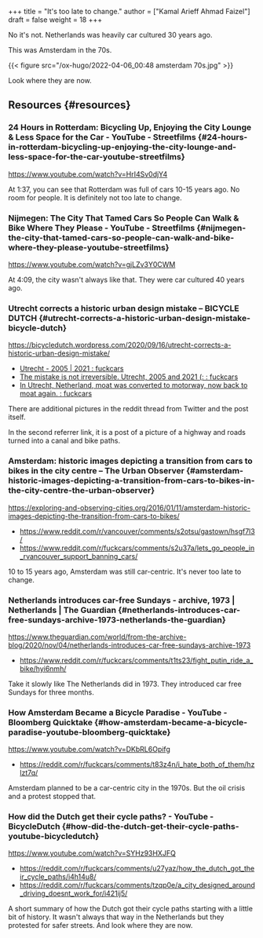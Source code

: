 +++
title = "It's too late to change."
author = ["Kamal Arieff Ahmad Faizel"]
draft = false
weight = 18
+++

No it's not. Netherlands was heavily car cultured 30 years ago.

This was Amsterdam in the 70s.

{{< figure src="/ox-hugo/2022-04-06_00:48 amsterdam 70s.jpg" >}}

Look where they are now.


## Resources {#resources}


### 24 Hours in Rotterdam: Bicycling Up, Enjoying the City Lounge &amp; Less Space for the Car - YouTube - Streetfilms {#24-hours-in-rotterdam-bicycling-up-enjoying-the-city-lounge-and-less-space-for-the-car-youtube-streetfilms}

<https://www.youtube.com/watch?v=HrI4Sv0djY4>

At 1:37, you can see that Rotterdam was full of cars 10-15 years ago. No room for people. It is definitely not too late to change.


### Nijmegen: The City That Tamed Cars So People Can Walk &amp; Bike Where They Please - YouTube - Streetfilms {#nijmegen-the-city-that-tamed-cars-so-people-can-walk-and-bike-where-they-please-youtube-streetfilms}

<https://www.youtube.com/watch?v=gjLZv3Y0CWM>

At 4:09, the city wasn't always like that. They were car cultured 40 years ago.


### Utrecht corrects a historic urban design mistake – BICYCLE DUTCH {#utrecht-corrects-a-historic-urban-design-mistake-bicycle-dutch}

<https://bicycledutch.wordpress.com/2020/09/16/utrecht-corrects-a-historic-urban-design-mistake/>

-   [Utrecht - 2005 | 2021 : fuckcars](https://www.reddit.com/r/fuckcars/comments/rr5qlt/utrecht_2005_2021/)
-   [The mistake is not irreversible. Utrecht, 2005 and 2021 (: : fuckcars](https://www.reddit.com/r/fuckcars/comments/rnsmn6/the_mistake_is_not_irreversible_utrecht_2005_and/)
-   [In Utrecht, Netherland, moat was converted to motorway, now back to moat again. : fuckcars](https://www.reddit.com/r/fuckcars/comments/rqcpal/in_utrecht_netherland_moat_was_converted_to/)

There are additional pictures in the reddit thread from Twitter and the post itself.

In the second referrer link, it is a post of a picture of a highway and roads turned into a canal and bike paths.


### Amsterdam: historic images depicting a transition from cars to bikes in the city centre – The Urban Observer {#amsterdam-historic-images-depicting-a-transition-from-cars-to-bikes-in-the-city-centre-the-urban-observer}

<https://exploring-and-observing-cities.org/2016/01/11/amsterdam-historic-images-depicting-the-transition-from-cars-to-bikes/>

-   <https://www.reddit.com/r/vancouver/comments/s2otsu/gastown/hsgf7l3/>
-   <https://www.reddit.com/r/fuckcars/comments/s2u37a/lets_go_people_in_rvancouver_support_banning_cars/>

10 to 15 years ago, Amsterdam was still car-centric. It's never too late to change.


### Netherlands introduces car-free Sundays - archive, 1973 | Netherlands | The Guardian {#netherlands-introduces-car-free-sundays-archive-1973-netherlands-the-guardian}

<https://www.theguardian.com/world/from-the-archive-blog/2020/nov/04/netherlands-introduces-car-free-sundays-archive-1973>

-   <https://www.reddit.com/r/fuckcars/comments/t1ts23/fight_putin_ride_a_bike/hyi6nmh/>

Take it slowly like The Netherlands did in 1973. They introduced car free Sundays for three months.


### How Amsterdam Became a Bicycle Paradise - YouTube - Bloomberg Quicktake {#how-amsterdam-became-a-bicycle-paradise-youtube-bloomberg-quicktake}

<https://www.youtube.com/watch?v=DKbRL6Opifg>

-   <https://reddit.com/r/fuckcars/comments/t83z4n/i_hate_both_of_them/hzlzt7q/>

Amsterdam planned to be a car-centric city in the 1970s. But the oil crisis and a protest stopped that.


### How did the Dutch get their cycle paths? - YouTube - BicycleDutch {#how-did-the-dutch-get-their-cycle-paths-youtube-bicycledutch}

<https://www.youtube.com/watch?v=SYHz93HXJFQ>

-   <https://reddit.com/r/fuckcars/comments/u27yaz/how_the_dutch_got_their_cycle_paths/i4h14u8/>
-   <https://reddit.com/r/fuckcars/comments/tzqp0e/a_city_designed_around_driving_doesnt_work_for/i421ij5/>

A short summary of how the Dutch got their cycle paths starting with a little bit of history. It wasn't always that way in the Netherlands but they protested for safer streets. And look where they are now.
